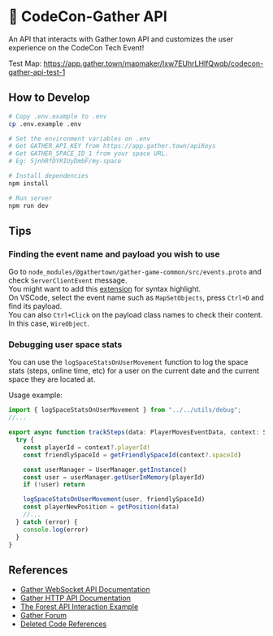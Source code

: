 # 📡 CodeCon-Gather API 

An API that interacts with Gather.town API and customizes the user experience on the CodeCon Tech Event!

Test Map: https://app.gather.town/mapmaker/Ixw7EUhrLHlfQwqb/codecon-gather-api-test-1

## How to Develop

```bash
# Copy .env.example to .env
cp .env.example .env

# Set the environment variables on .env
# Get GATHER_API_KEY from https://app.gather.town/apiKeys
# Get GATHER_SPACE_ID_1 from your space URL.
# Eg: 5jnhRfDYRIUyDmbF/my-space

# Install dependencies
npm install

# Run server
npm run dev
```

## Tips

### Finding the event name and payload you wish to use

Go to `node_modules/@gathertown/gather-game-common/src/events.proto` and check `ServerClientEvent` message.  
You might want to add this [extension](https://marketplace.visualstudio.com/items?itemName=zxh404.vscode-proto3) for syntax highlight.  
On VSCode, select the event name such as `MapSetObjects`, press `Ctrl+D` and find its payload.  
You can also `Ctrl+Click` on the payload class names to check their content. In this case, `WireObject`.

### Debugging user space stats

You can use the `logSpaceStatsOnUserMovement` function to log the space stats (steps, online time, etc) for a user on the current date and the current space they are located at.

Usage example:
```js
import { logSpaceStatsOnUserMovement } from "../../utils/debug";
//...

export async function trackSteps(data: PlayerMovesEventData, context: ServerClientEventContext) {
  try {
    const playerId = context?.playerId!
    const friendlySpaceId = getFriendlySpaceId(context?.spaceId)

    const userManager = UserManager.getInstance()
    const user = userManager.getUserInMemory(playerId)
    if (!user) return

    logSpaceStatsOnUserMovement(user, friendlySpaceId)
    const playerNewPosition = getPosition(data)
    //...
  } catch (error) {
    console.log(error)
  }
}
```


## References

- [Gather WebSocket API Documentation](https://gathertown.notion.site/Gather-Websocket-API-bf2d5d4526db412590c3579c36141063)
- [Gather HTTP API Documentation](https://www.notion.so/Gather-HTTP-API-3bbf6c59325f40aca7ef5ce14c677444)
- [The Forest API Interaction Example](https://github.com/gathertown/the-forest)
- [Gather Forum](https://forum.gather.town/c/developers/api-questions/9)
- [Deleted Code References](https://github.com/codecon-dev/codecon-gather-api/commit/484ad215a18b7880eb88d70f6dc79ca4882761da#diff-dc697555e8ec61509edd340ba26f29b4257f08a420ce81a085c1ed9ed1432b56)
